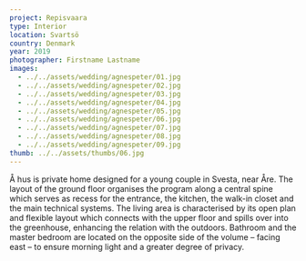 ```yaml
---
project: Repisvaara
type: Interior
location: Svartsö
country: Denmark
year: 2019
photographer: Firstname Lastname
images:
  - ../../assets/wedding/agnespeter/01.jpg
  - ../../assets/wedding/agnespeter/02.jpg
  - ../../assets/wedding/agnespeter/03.jpg
  - ../../assets/wedding/agnespeter/04.jpg
  - ../../assets/wedding/agnespeter/05.jpg
  - ../../assets/wedding/agnespeter/06.jpg
  - ../../assets/wedding/agnespeter/07.jpg
  - ../../assets/wedding/agnespeter/08.jpg
  - ../../assets/wedding/agnespeter/09.jpg
thumb: ../../assets/thumbs/06.jpg
---
```


Å hus is private home designed for a young couple in Svesta, near Åre. The layout of the ground floor organises the program along a central spine which serves as recess for the entrance, the kitchen, the walk-in closet and the main technical systems. The living area is characterised by its open plan and flexible layout which connects with the upper floor and spills over into the greenhouse, enhancing the relation with the outdoors. Bathroom and the master bedroom are located on the opposite side of the volume – facing east – to ensure morning light and a greater degree of privacy.
